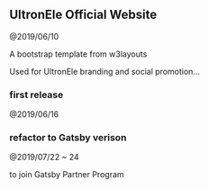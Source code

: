 UltronEle Official Website
----------------------------

@2019/06/10

A bootstrap template from w3layouts

Used for UltronEle branding and social promotion...


### first release

@2019/06/16


### refactor to Gatsby verison

@2019/07/22 ~ 24

to join Gatsby Partner Program